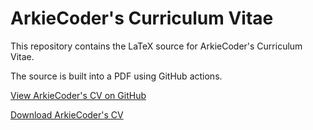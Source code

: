# ArkieCoder's Curriculum Vitae

This repository contains the LaTeX source for ArkieCoder's Curriculum Vitae.

The source is built into a PDF using GitHub actions.

[View ArkieCoder's CV on GitHub](CV.pdf)

[Download ArkieCoder's CV](https://raw.githubusercontent.com/ArkieCoder/ACCV/master/CV.pdf)
